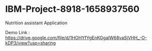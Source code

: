 # IBM-Project-8918-1658937560
Nutrition assistant Application

Demo Link : https://drive.google.com/file/d/1HOHYfYgEnKGgaIW68vaSjVHH_-O-kDP3/view?usp=sharing
